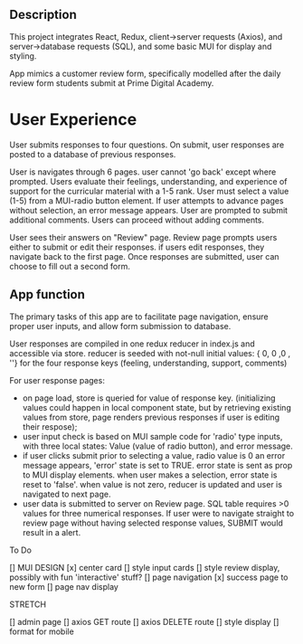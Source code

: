 ## Description

This project integrates React, Redux, client->server requests (Axios), and server->database requests (SQL), and some basic MUI for display and styling.

App mimics a customer review form, specifically modelled after the daily review form students submit at Prime Digital Academy.

# User Experience

User submits responses to four questions. On submit, user responses are posted to a database of previous responses.

User is navigates through 6 pages. user cannot 'go back' except where prompted.
Users evaluate their feelings, understanding, and experience of support for the curricular material with a 1-5 rank.
    User must select a value (1-5) from a MUI-radio button element. If user attempts to advance pages without selection, an error message appears.
User are prompted to submit additional comments. Users can proceed without adding comments.

User sees their answers on "Review" page. Review page prompts users either to submit or edit their responses.
    if users edit responses, they navigate back to the first page. 
Once responses are submitted, user can choose to fill out a second form.

## App function

The primary tasks of this app are to facilitate page navigation, ensure proper user inputs, and allow form submission to database.

User responses are compiled in one redux reducer in index.js and accessible via store.
reducer is seeded with not-null initial values: { 0, 0 ,0 , ''} for the four response keys (feeling, understanding, support, comments)

For user response pages:
- on page load, store is queried for value of response key. (initializing values could happen in local component state, but by retrieving existing values from store, page renders previous responses if user is editing their respose);
- user input check is based on MUI sample code for 'radio' type inputs, with three local states: Value (value of radio button), and error message.
- if user clicks submit prior to selecting a value, radio value is 0 an error message appears, 'error' state is set to TRUE. error state is sent as prop to MUI display elements. when user makes a selection, error state is reset to 'false'. when value is not zero, reducer is updated and user is navigated to next page.
- user data is submitted to server on Review page. SQL table requires >0 values for three numerical responses. If user were to navigate straight to review page without having selected response values, SUBMIT would result in a alert.
    

To Do

[] MUI DESIGN
    [x] center card
    [] style input cards
    [] style review display, possibly with fun 'interactive' stuff?
[] page navigation
    [x] success page to new form
    [] page nav display

STRETCH

[] admin page
    [] axios GET route
    [] axios DELETE route
    [] style display
[] format for mobile
